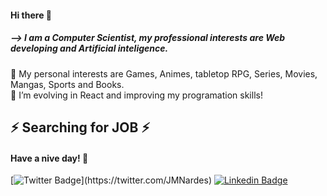 #### Hi there 👋

##### --> I am a Computer Scientist, my professional interests are Web developing and Artificial inteligence.<br />


🔭 My personal interests are Games, Animes, tabletop RPG,  Series, Movies, Mangas, Sports and Books.<br />
🌱 I’m evolving in React and improving my programation skills!<br />

## ⚡ Searching for JOB ⚡ <br />


#### Have a nive day! 👋 <br />

[![Twitter Badge](https://img.shields.io/badge/-Twitter-1ca0f1?style=flat-square&labelColor=1ca0f1&logo=twitter&logoColor=white&link=https://twitter.com/felipefialho_)](https://twitter.com/JMNardes)
[![Linkedin Badge](https://img.shields.io/badge/-LinkedIn-blue?style=flat-square&logo=Linkedin&logoColor=white&link=https://www.linkedin.com/in/felipefialho)](https://www.linkedin.com/in/jmnardes/)
